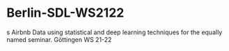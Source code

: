 # Berlin-SDL-WS2122
s Airbnb Data using statistical and deep learning techniques for the equally named seminar. Göttingen WS 21-22
